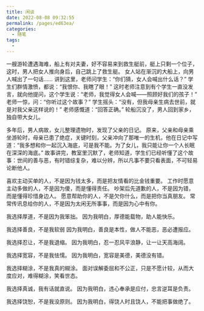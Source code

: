 ```yaml
---
title: 闲谈
date: 2022-08-08 09:32:55
permalink: /pages/ed63ea/
categories:
  - 随笔
tags:
  - 
---
```


一艘游轮遭遇海难，船上有对夫妻，好不容易来到救生艇前，艇上只剩一个位子，这时，男人把女人推向身后，自己跳上了救生艇。
女人站在渐沉的大船上，向男人喊出了一句话……
讲到这里，老师问学生：“你们猜，女人会喊出什么话？”
学生们群情激愤，都说：“我恨你、我瞎了眼！”
这时老师注意到有个学生一直没发言，就向他提问，这个学生说：“老师，我觉得女人会喊——照顾好我们的孩子！”
老师一惊，问：“你听过这个故事？”
学生摇头：“没有，但我母亲生病去世前，就是对我父亲这样说的！”
老师感慨道：“回答正确。”
轮船沉没了，男人回到家乡，独自带大女儿。

多年后，男人病故，女儿整理遗物时，发现了父亲的日记。
原来，父亲和母亲乘坐游轮时，母亲已患了绝症，关键时刻，父亲冲向了那唯一的生机，他在日记中写道：“我多想和你一起沉入海底，可是我不能。为了女儿，我只能让你一个人长眠在深深的海底。”
故事讲完，教室里沉默了，老师知道，学生们已经听懂了这个故事：世间的善与恶，有时错综复杂，难以分辨，所以凡事不要只看表面，不可轻易论断他人。

喜欢主动买单的人，不是因为钱太多，而是把友情看的比金钱重要。
工作时愿意主动多做的人，不是因为傻，而是懂得责任。
吵架后先道歉的人，不是因为错，而是懂得珍惜身边人。
愿意帮助你的人，不是欠你什么，而是把你当真朋友。
常常传讯息给你的人，不是因为太闲无所事事，而是因为心中有你。

我选择厚道，不是因为我笨拙。
因为我明白，厚德能载物，助人能快乐。

我选择善良，不是我软弱 
因为我明白，善良是本性，做人不能恶，恶必遭报应。

我选择忍让，不是我退缩。
因为我明白，忍一忍风平浪静，让一让天高海阔。

我选择宽容，不是我怯懦。
因为我明白，宽容是美德，美德没有错。

我选择糊涂，不是我真的糊涂。
面对误解委屈和不公正，只是不愿计较，从而大度应对，难得糊涂，笑看世态。

我选择真诚，我有话就直说。
因为我明白，违心奉承是应付，忠言逆耳是负责。

我选择饶恕，不是我没原则。
因为我明白，得饶人时且饶人，不能把事做绝了。
